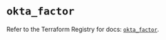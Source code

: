 # `okta_factor`

Refer to the Terraform Registry for docs: [`okta_factor`](https://registry.terraform.io/providers/okta/okta/4.14.0/docs/resources/factor).
